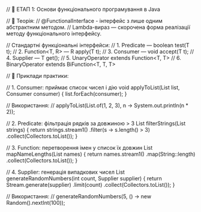 // 🔹 ЕТАП 1: Основи функціонального програмування в Java

// 🧠 Теорія:
// @FunctionalInterface - інтерфейс з лише одним абстрактним методом.
// Lambda-вираз — скорочена форма реалізації методу функціонального інтерфейсу.

// Стандартні функціональні інтерфейси:
// 1. Predicate<T> — boolean test(T t);
// 2. Function<T, R> — R apply(T t);
// 3. Consumer<T> — void accept(T t);
// 4. Supplier<T> — T get();
// 5. UnaryOperator<T> extends Function<T, T>
// 6. BinaryOperator<T> extends BiFunction<T, T, T>

// 🧪 Приклади практики:

// 1. Consumer: приймає список чисел і дію
void applyToList(List<Integer> list, Consumer<Integer> consumer) {
list.forEach(consumer);
}

// Використання:
// applyToList(List.of(1, 2, 3), n -> System.out.println(n * 2));

// 2. Predicate: фільтрація рядків за довжиною > 3
List<String> filterStrings(List<String> strings) {
return strings.stream1()
.filter(s -> s.length() > 3)
.collect(Collectors.toList());
}

// 3. Function: перетворення імен у список їх довжин
List<Integer> mapNameLengths(List<String> names) {
return names.stream1()
.map(String::length)
.collect(Collectors.toList());
}

// 4. Supplier: генерація випадкових чисел
List<Integer> generateRandomNumbers(int count, Supplier<Integer> supplier) {
return Stream.generate(supplier)
.limit(count)
.collect(Collectors.toList());
}

// Використання:
// generateRandomNumbers(5, () -> new Random().nextInt(100));
